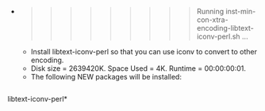 * >>>>>>>>> Running inst-min-con-xtra-encoding-libtext-iconv-perl.sh ...
  * Install libtext-iconv-perl so that you can use iconv to convert to other encoding.
  * Disk size = 2639420K. Space Used = 4K. Runtime = 00:00:00:01.
  * The following NEW packages will be installed:
  ```bash
libtext-iconv-perl*
  ```
